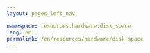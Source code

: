 ```yaml
---
layout: pages_left_nav

namespace: resources.hardware.disk_space
lang: en
permalink: /en/resources/hardware/disk-space
---
```


<!-- Content starts -->

<!-- Content ends -->